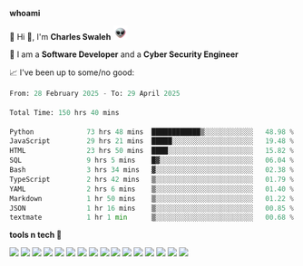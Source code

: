 **whoami**

🤪 Hi 👋, I'm **Charles Swaleh** <img src="alien.gif" height="25px">

🤖 I am a **Software Developer** and a **Cyber Security Engineer**

📈 I've been up to some/no good:

<!--START_SECTION:waka-->

```python
From: 28 February 2025 - To: 29 April 2025

Total Time: 150 hrs 40 mins

Python             73 hrs 48 mins  ████████████▒░░░░░░░░░░░░   48.98 %
JavaScript         29 hrs 21 mins  █████░░░░░░░░░░░░░░░░░░░░   19.48 %
HTML               23 hrs 50 mins  ████░░░░░░░░░░░░░░░░░░░░░   15.82 %
SQL                9 hrs 5 mins    █▓░░░░░░░░░░░░░░░░░░░░░░░   06.04 %
Bash               3 hrs 34 mins   ▓░░░░░░░░░░░░░░░░░░░░░░░░   02.38 %
TypeScript         2 hrs 42 mins   ▒░░░░░░░░░░░░░░░░░░░░░░░░   01.79 %
YAML               2 hrs 6 mins    ▒░░░░░░░░░░░░░░░░░░░░░░░░   01.40 %
Markdown           1 hr 50 mins    ▒░░░░░░░░░░░░░░░░░░░░░░░░   01.22 %
JSON               1 hr 16 mins    ▒░░░░░░░░░░░░░░░░░░░░░░░░   00.85 %
textmate           1 hr 1 min      ▒░░░░░░░░░░░░░░░░░░░░░░░░   00.68 %
```

<!--END_SECTION:waka-->


**tools n tech 🔭**

![](https://img.shields.io/badge/OS-Linux-informational?style=flat&logo=linux&logoColor=white&color=800020)
![](https://img.shields.io/badge/Code-JavaScript-informational?style=flat&logo=javascript&logoColor=white&color=800020)
![](https://img.shields.io/badge/Code-Python-informational?style=flat&logo=python&logoColor=white&color=800020)
![](https://img.shields.io/badge/Code-C-informational?style=flat&logo=c&logoColor=white&color=800020)
![](https://img.shields.io/badge/Code-Ruby-informational?style=flat&logo=ruby&logoColor=white&color=800020)
![](https://img.shields.io/badge/Code-Go-informational?style=flat&logo=go&logoColor=white&color=800020)
![](https://img.shields.io/badge/Framework-React-informational?style=flat&logo=react&logoColor=white&color=800020)
![](https://img.shields.io/badge/Framework-Django-informational?style=flat&logo=django&logoColor=white&color=800020)
![](https://img.shields.io/badge/Framework-Flask-informational?style=flat&logo=flask&logoColor=white&color=800020)
![](https://img.shields.io/badge/Framework-Rails-informational?style=flat&logo=Ruby&logoColor=white&color=800020)
![](https://img.shields.io/badge/Shell-Bash-informational?style=flat&logo=gnu-bash&logoColor=white&color=800020)
![](https://img.shields.io/badge/DB-PostgreSQL-informational?style=flat&logo=postgresql&logoColor=white&color=800020)
![](https://img.shields.io/badge/DB-MySQL-informational?style=flat&logo=mysql&logoColor=white&color=800020)
![](https://img.shields.io/badge/CI/CD-Docker-informational?style=flat&logo=docker&logoColor=white&color=800020)
![](https://img.shields.io/badge/CI/CD-Kubernetes-informational?style=flat&logo=kubernetes&logoColor=white&color=800020)
![](https://img.shields.io/badge/CI/CD-Jenkins-informational?style=flat&logo=jenkins&logoColor=white&color=800020)

<!-- **stats 🔭**

[![Charles's GitHub stats](https://github-readme-stats.vercel.app/api?username=mashm3ll0w&count_private=true&show_icons=true&theme=maroongold&include_all_commits=true)](https://github.com/anuraghazra/github-readme-stats)             [![Top Langs](https://github-readme-stats.vercel.app/api/top-langs/?username=mashm3ll0w&layout=compact&theme=maroongold&langs_count=6)](https://github.com/anuraghazra/github-readme-stats) -->
